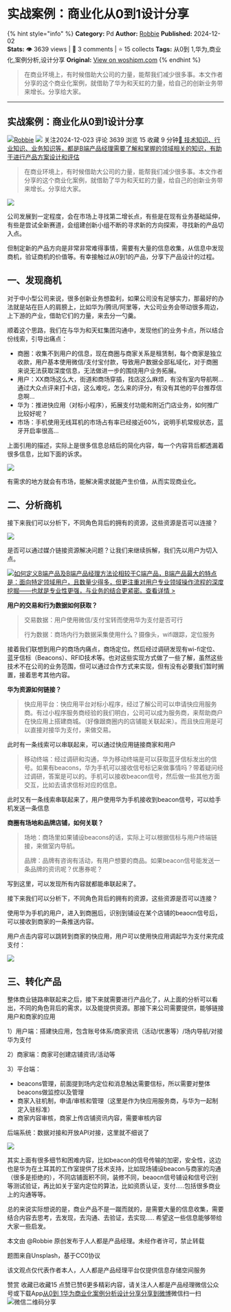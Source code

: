 # 实战案例：商业化从0到1设计分享
{% hint style="info" %}
**Category:** Pd
**Author:** [Robbie](https://www.woshipm.com/u/856809)
**Published:** 2024-12-02  
**Stats:** 👁️ 3639 views | 💬 3 comments | ⭐ 15 collects
**Tags:** 从0到 1,华为,商业化,案例分析,设计分享
**Original:** [View on woshipm.com](https://www.woshipm.com/pd/6148638.html)
{% endhint %}
> 在商业环境上，有时候借助大公司的力量，能帮我们减少很多事。本文作者分享的这个商业化案例，就借助了华为和天虹的力量，给自己的创新业务带来增长。分享给大家。

---

## 实战案例：商业化从0到1设计分享

[![](https://static.woshipm.com/view/woshipm_api_def_20241122221606_8401.jpg?imageView2/1/w/72/h/72/q/100)](https://www.woshipm.com/u/856809)[Robbie](https://www.woshipm.com/u/856809) ![](https://static.woshipm.com/tag/1101_1@2x.png) 关注2024-12-023 评论 3639 浏览 15 收藏 9 分钟[🔗 技术知识、行业知识、业务知识等，都是B端产品经理需要了解和掌握的领域相关的知识，有助于进行产品方案设计和评估](https://ke.qidianla.com/courses/bcpm)

> 在商业环境上，有时候借助大公司的力量，能帮我们减少很多事。本文作者分享的这个商业化案例，就借助了华为和天虹的力量，给自己的创新业务带来增长。分享给大家。

![](https://image.woshipm.com/2023/04/14/ad7c36de-daa1-11ed-af94-00163e0b5ff3.png)

公司发展到一定程度，会在市场上寻找第二增长点，有些是在现有业务基础延伸，有些是尝试全新赛道，会组建创新小组不断的寻求新的方向探索，寻找新的产品切入点。

但制定新的产品方向是非常非常难得事情，需要有大量的信息收集，从信息中发现商机，验证商机的价值等。有幸接触过从0到1的产品，分享下产品设计的过程。

## 一、发现商机

对于中小型公司来说，很多创新业务想盈利，如果公司没有足够实力，那最好的办法就是站在巨人的肩膀上，比如华为/腾讯/阿里等，大公司业务会带动很多周边，上下游的产业，借助它们的力量，来去分一勺羹。

顺着这个思路，我们在与华为和天虹集团沟通中，发现他们的业务卡点，所以结合份线索，引导出痛点：

*   商圈：收集不到用户的信息，现在商圈与商家关系是租赁制，每个商家是独立收款，用户基本使用微信/支付宝付款，导致用户数据全部私域化，对于商圈来说无法获取深度信息，无法做进一步的围绕用户业务拓展。
*   用户：XX商场这么大，街道和商场穿插，找店这么麻烦，有没有室内导航啊…通过大众点评来打卡店，这么难吃，怎么来的评分，有没有其他的平台推荐信息啊…
*   华为：推进快应用（对标小程序），拓展支付功能和附近门店业务，如何推广比较好呢？
*   市场：手机使用无线耳机的市场占有率已经接近60%，说明手机常规状态，蓝牙开启率很高…

上面引用的描述，实际上是很多信息总结后的简化内容，每一个内容背后都透漏着很多信息，比如下面的诉求。

![](https://image.woshipm.com/2024/12/02/e5053af4-b053-11ef-8006-00163e0b5ff3.png)

有需求的地方就会有市场，能解决需求就能产生价值，从而实现商业化。

## 二、分析商机

接下来我们可以分析下，不同角色背后的拥有的资源，这些资源是否可以连接？

![](https://image.woshipm.com/2024/12/02/f7171640-b053-11ef-97bf-00163e0b5ff3.png)

是否可以通过媒介链接资源解决问题？让我们来继续拆解，我们先以用户为切入点。

[![](https://image.woshipm.com/2023/08/02/72b77e4e-30e3-11ee-88e7-00163e0b5ff3.png)如何定义B端产品及B端产品经理方法论相较于C端产品，B端产品最大的特点是：面向特定领域用户，且数量少得多，但更注重对用户专业领域操作流程的深度挖掘——也就是专业性更强，与业务的结合更紧密。查看详情 >](https://ke.qidianla.com/courses/bcpm)

**用户的交易和行为数据如何获取？**

> 交易数据：用户使用微信/支付宝转而使用华为支付是否可行
> 
> 行为数据：商场内行为数据采集使用什么？摄像头，wifi跟踪，定位服务

接着我们联想到用户的商场内痛点，商场定位。然后经过调研发现有wi-fi定位、蓝牙信标（Beacons）、RFID技术等。也对这些实现方式做了一些了解，虽然这些技术不在公司的业务范围，但可以通过合作方式来实现，但有没有必要我们暂时搁置，接着思考其他内容。

**华为资源如何链接？**

> 快应用平台：快应用平台对标小程序，经过了解公司可以申请快应用服务商。有过小程序服务商经验的我们明白，公司可以成为服务商，来帮助商户在快应用上搭建商城。（好像跟商圈内的店铺能关联起来）。而且快应用是可以直接对接华为支付，来做交易。

此时有一条线索可以串联起来，可以通过快应用链接商家和用户

> 移动终端：经过调研和沟通，华为移动终端是可以获取蓝牙信标发出的信号。如果有beacons，华为手机可以接收信号标记来做事情吗？带着疑问经过调研，答案是可以的。手机可以接收beacon信号，然后做一些其他方面交互，比如去请求信标对应的信息。

此时又有一条线索串联起来了，用户使用华为手机接收到beacon信号，可以给手机发送一条信息

**商圈有场地和品牌店铺，如何关联？**

> 场地：商场里如果铺设beacons的话，实际上可以根据信标与用户终端链接，来做室内导航。
> 
> 品牌：品牌有咨询有活动，有用户想要的商品。如果beacon信号能发送一条品牌的资讯呢？优惠券呢？

写到这里，可以发现所有内容就都能串联起来了。

接下来我们可以分析下，不同角色背后的拥有的资源，这些资源是否可以连接？

使用华为手机的用户，进入到商圈后，识别到铺设在某个店铺的beaocn信号后，可以接收到商家的一条推送内容。

用户点击内容可以跳转到商家的快应用，用户可以使用快应用调起华为支付来完成支付：

![](https://image.woshipm.com/2024/12/02/ff424eb6-b053-11ef-96be-00163e0b5ff3.png)

## 三、转化产品

整体商业链路串联起来之后，接下来就需要进行产品化了，从上面的分析可以看出，不同的角色背后的需求，以及能提供资源。那接下来公司需要提供，能够链接用户和商家的应用

1）用户端：搭建快应用，包含账号体系/商家资讯（活动/优惠等）/场内导航/对接华为支付

2）商家端：商家可创建店铺资讯/活动等

3）平台端：

*   beacons管理，前面提到场内定位和消息触达需要信标，所以需要对整体beacons做监控以及管理
*   商家入驻机制，申请/审核和管理（这里是作为快应用服务商，与华为一起制定入驻标准）
*   商家内容审核，商家上传店铺资讯内容，需要审核内容

后端系统：数据对接和开放API对接，这里就不细说了

![](https://image.woshipm.com/2024/12/02/23609050-b054-11ef-8006-00163e0b5ff3.png)

其实上面有很多细节和困难内容，比如beacon的信号传输的加密，安全性，这边也是华为在土耳其的工作室提供了技术支持，比如现场铺设beacon与商家的沟通（很多是拒绝的），不同店铺面积不同，装修不同，beaocn信号铺设和信号识别等测试验证，再比如关于室内定位的算法，比如资质认证，支付…..包括很多商业上的沟通等等。

总的来说实际想说的是，商业产品不是一蹴而就的，是需要大量的信息收集，需要结合内容去思考，去发现，去沟通、去验证，去实现….. 希望这一些信息能够带给大家一些启发。

本文由 @Robbie 原创发布于人人都是产品经理。未经作者许可，禁止转载

题图来自Unsplash，基于CC0协议

该文观点仅代表作者本人，人人都是产品经理平台仅提供信息存储空间服务

赞赏 收藏已收藏15 点赞已赞6更多精彩内容，请关注人人都是产品经理微信公众号或下载App[从0到 1](https://www.woshipm.com/tag/%e4%bb%8e0%e5%88%b0-1)[华为](https://www.woshipm.com/tag/%e5%8d%8e%e4%b8%ba)[商业化](https://www.woshipm.com/tag/%e5%95%86%e4%b8%9a%e5%8c%96)[案例分析](https://www.woshipm.com/tag/%e6%a1%88%e4%be%8b%e5%88%86%e6%9e%90)[设计分享](https://www.woshipm.com/tag/%e8%ae%be%e8%ae%a1%e5%88%86%e4%ba%ab)[分享到微博](https://service.weibo.com/share/share.php?appkey=2775287854&title=实战案例：商业化从0到1设计分享&url=https://www.woshipm.com/pd/6148638.html&pic=https://image.woshipm.com/2023/04/14/ad7c36de-daa1-11ed-af94-00163e0b5ff3.png)微信扫一扫![微信二维码](https://api.pwmqr.com/qrcode/create/?url=https://www.woshipm.com/pd/6148638.html)分享